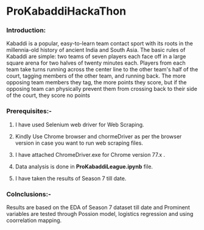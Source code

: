 # ProKabaddiHackaThon

### Introduction:

Kabaddi is a popular, easy-to-learn team contact sport with its roots in the millennia-old history of ancient India and South Asia. The basic rules of Kabaddi are simple: two teams of seven players each face off in a large square arena for two halves of twenty minutes each. Players from each team take turns running across the center line to the other team's half of the court, tagging members of the other team, and running back. The more opposing team members they tag, the more points they score, but if the opposing team can physically prevent them from crossing back to their side of the court, they score no points

### Prerequisites:-
1. I have used Selenium web driver for Web Scraping.

2. Kindly Use Chrome browser and chormeDriver as per the browser version in case you want to run web scraping files.

3. I have attached ChromeDriver.exe for Chrome version 77.x .

4. Data analysis is done in <B>ProKabaddiLeague.ipynb</B> file.

5. I have taken the results of Season 7 till date.

### Colnclusions:-
Results are based on the EDA of Season 7 dataset till date and Prominent variables are tested through Possion model, logistics regression and using coorrelation mapping.


